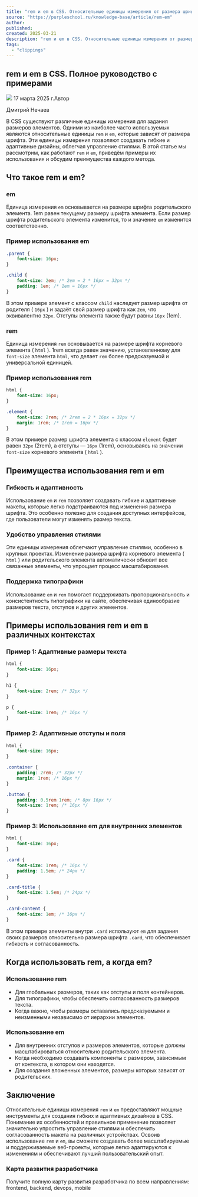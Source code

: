 ```yaml
---
title: "rem и em в CSS. Относительные единицы измерения от размера шрифта"
source: "https://purpleschool.ru/knowledge-base/article/rem-em"
author:
published:
created: 2025-03-21
description: "rem и em в CSS. Относительные единицы измерения от размера шрифта"
tags:
  - "clippings"
---
```

## rem и em в CSS. Полное руководство с примерами

![](https://purpleschool.ru/_next/static/media/time-icon.33f80bd8.svg) 17 марта 2025 г.Автор

Дмитрий Нечаев

В CSS существуют различные единицы измерения для задания размеров элементов. Одними из наиболее часто используемых являются относительные единицы `rem` и `em`, которые зависят от размера шрифта. Эти единицы измерения позволяют создавать гибкие и адаптивные дизайны, облегчая управление стилями. В этой статье мы рассмотрим, как работают `rem` и `em`, приведём примеры их использования и обсудим преимущества каждого метода.

## Что такое rem и em?

### em

Единица измерения `em` основывается на размере шрифта родительского элемента. 1em равен текущему размеру шрифта элемента. Если размер шрифта родительского элемента изменится, то и значение `em` изменится соответственно.

### Пример использования em

```css
.parent {
    font-size: 16px;
}

.child {
    font-size: 2em; /* 2em = 2 * 16px = 32px */
    padding: 1em; /* 1em = 16px */
}
```

В этом примере элемент с классом `child` наследует размер шрифта от родителя ( `16px` ) и задаёт свой размер шрифта как `2em`, что эквивалентно `32px`. Отступы элемента также будут равны `16px` (1em).

### rem

Единица измерения `rem` основывается на размере шрифта корневого элемента ( `html` ). 1rem всегда равен значению, установленному для `font-size` элемента `html`, что делает `rem` более предсказуемой и универсальной единицей.

### Пример использования rem

```css
html {
    font-size: 16px;
}

.element {
    font-size: 2rem; /* 2rem = 2 * 16px = 32px */
    margin: 1rem; /* 1rem = 16px */
}
```

В этом примере размер шрифта элемента с классом `element` будет равен `32px` (2rem), а отступы — `16px` (1rem), основываясь на значении `font-size` корневого элемента ( `html` ).

## Преимущества использования rem и em

### Гибкость и адаптивность

Использование `em` и `rem` позволяет создавать гибкие и адаптивные макеты, которые легко подстраиваются под изменения размера шрифта. Это особенно полезно для создания доступных интерфейсов, где пользователи могут изменять размер текста.

### Удобство управления стилями

Эти единицы измерения облегчают управление стилями, особенно в крупных проектах. Изменение размера шрифта корневого элемента ( `html` ) или родительского элемента автоматически обновит все связанные элементы, что упрощает процесс масштабирования.

### Поддержка типографики

Использование `em` и `rem` помогает поддерживать пропорциональность и консистентность типографики на сайте, обеспечивая единообразие размеров текста, отступов и других элементов.

## Примеры использования rem и em в различных контекстах

### Пример 1: Адаптивные размеры текста

```css
html {
    font-size: 16px;
}

h1 {
    font-size: 2rem; /* 32px */
}

p {
    font-size: 1rem; /* 16px */
}
```

### Пример 2: Адаптивные отступы и поля

```css
html {
    font-size: 16px;
}

.container {
    padding: 2rem; /* 32px */
    margin: 1rem; /* 16px */
}

.button {
    padding: 0.5rem 1rem; /* 8px 16px */
    font-size: 1rem; /* 16px */
}
```

### Пример 3: Использование em для внутренних элементов

```css
html {
    font-size: 16px;
}

.card {
    font-size: 1rem; /* 16px */
    padding: 1.5em; /* 24px */
}

.card-title {
    font-size: 1.5em; /* 24px */
}

.card-content {
    font-size: 1em; /* 16px */
}
```

В этом примере элементы внутри `.card` используют `em` для задания своих размеров относительно размера шрифта `.card`, что обеспечивает гибкость и согласованность.

## Когда использовать rem, а когда em?

### Использование rem

- Для глобальных размеров, таких как отступы и поля контейнеров.
- Для типографики, чтобы обеспечить согласованность размеров текста.
- Когда важно, чтобы размеры оставались предсказуемыми и неизменными независимо от иерархии элементов.

### Использование em

- Для внутренних отступов и размеров элементов, которые должны масштабироваться относительно родительского элемента.
- Когда необходимо создавать компоненты с размером, зависимым от контекста, в котором они находятся.
- Для создания вложенных элементов, размеры которых зависят от родительских.

## Заключение

Относительные единицы измерения `rem` и `em` предоставляют мощные инструменты для создания гибких и адаптивных дизайнов в CSS. Понимание их особенностей и правильное применение позволяет значительно упростить управление стилями и обеспечить согласованность макета на различных устройствах. Освоив использование `rem` и `em`, вы сможете создавать более масштабируемые и поддерживаемые веб-проекты, которые легко адаптируются к изменениям и обеспечивают лучший пользовательский опыт.

### Карта развития разработчика

Получите полную карту развития разработчика по всем направлениям: frontend, backend, devops, mobile